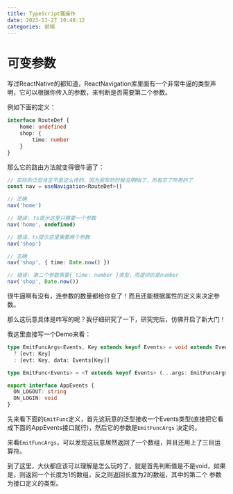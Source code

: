 ```yaml
---
title: TypeScript骚操作
date: 2023-11-27 10:40:12
categories: 前端
---
```



# 可变参数

写过ReactNative的都知道，ReactNavigation库里面有一个非常牛逼的类型声明，它可以根据你传入的参数，来判断是否需要第二个参数。

例如下面的定义：
```typescript
interface RouteDef {
    home: undefined
    shop: {
        time: number
    }
}
```

那么它的路由方法就变得很牛逼了：
```typescript
// 实际的泛型肯定不是这么传的，因为我写的时候没用RN了，所有忘了咋用的了
const nav = useNavigation<RouteDef>()

// 正确
nav('home')

// 错误: ts提示这里只需要一个参数 
nav('home', undefined)

// 错误，ts提示这里需要两个参数
nav('shop')

// 正确
nav('shop', { time: Date.now() })

// 错误: 第二个参数需要{ time: number }类型，而提供的是number
nav('shop', Date.now())
```

很牛逼啊有没有，连参数的数量都给你变了！而且还能根据属性的定义来决定参数。

那么这玩意具体是咋写的呢？我仔细研究了一下，研究完后，仿佛开启了新大门！

我这里直接写一个Demo来看：

```typescript
type EmitFuncArgs<Events, Key extends keyof Events> = void extends Events[Key]
  ? [evt: Key]
  : [evt: Key, data: Events[Key]]

type EmitFunc<Events> = <T extends keyof Events> (...args: EmitFuncArgs<Events, T>) => string

export interface AppEvents {
  ON_LOGOUT: string
  ON_LOGIN: void
}

```

先来看下面的`EmitFunc`定义，首先这玩意的泛型接收一个Events类型(直接把它看成下面的AppEvents接口就行)，然后它的参数是`EmitFuncArgs`
决定的。

来看`EmitFuncArgs`，可以发现这玩意居然返回了一个数组，并且还用上了三目运算符。

到了这里，大伙都应该可以理解是怎么玩的了，就是首先判断值是不是void，如果是，则返回一个长度为1的数组，反之则返回长度为2的数组，其中的第二个
参数为接口定义的类型。